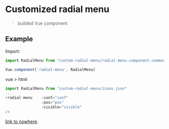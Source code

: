 # Customized radial menu 

> builded Vue component

## Example

Import:
```js
import RadialMenu from "custom-radial-menu/radial-menu-component.common.js"

Vue.component('radial-menu', RadialMenu)

```

vue > html
```js
import RadialMenu from "custom-radial-menu/icons.json"
...
<radial-menu    :conf="conf"
                :pos="pos"
                :visible="visible"
/>
```

[link to nowhere]().
